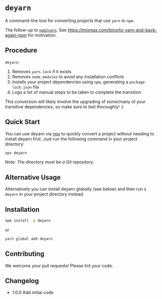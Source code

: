 # `deyarn`

A command-line tool for converting projects that use `yarn` to `npm`.

The follow-up to [`npm2yarn`](https://github.com/mixmaxhq/npm2yarn). See https://mixmax.com/blog/to-yarn-and-back-again-npm for motivation.

## Procedure

`deyarn`:

1. Removes `yarn.lock` if it exists
2. Removes `node_modules` to avoid any installation conflicts
3. Installs your project dependencies using `npm`, generating a `package-lock.json` file
4. Logs a list of manual steps to be taken to complete the transition

This conversion will likely involve the upgrading of some/many of your transitive dependencies, so make sure to test thoroughly! :)

## Quick Start

You can use deyarn via [npx](https://blog.npmjs.org/post/162869356040/introducing-npx-an-npm-package-runner) to quickly convert a project without needing to install deyarn first. Just run the following command in your project directory:

```sh
npx deyarn
```

_Note: The directory must be a Git repository._

## Alternative Usage

Alternatively you can install deyarn globally (see below) and then run `$ deyarn` in your project directory instead.

## Installation

```sh
npm install -g deyarn
```

or

```sh
yarn global add deyarn
```

## Contributing

We welcome your pull requests! Please lint your code.

## Changelog

* 1.0.0 Add initial code
